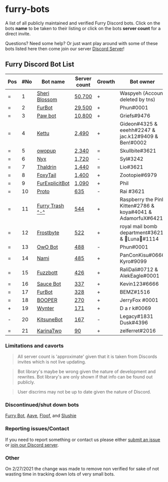 # furry-bots

A list of all publicly maintained and verified Furry Discord bots. Click on the bots **name** to be taken to their listing or click on the bots **server count** for a direct  invite.

Questions? Need some help? Or just want play around with some of these bots listed here then come join our server [Discord Server](https://discord.gg/c4q5GMN2n4)!



## Furry Discord Bot List 

| Pos | #No | Bot name | Server count | Growth | Bot owner | Bot lib
| --- | --- | -------- | -------------| ----- | ----------- | ---------- |
| = | 1 | [Sheri Blossom](https://discord.bots.gg/bots/346702890368368640) | [50,700](https://discord.com/oauth2/authorize?client_id=346702890368368640&scope=applications.commands%20bot) | + | Waspyeh (Account deleted by tns) | Discord.py
| = | 2 | [FurBot](https://discord.bots.gg/bots/174186616422662144) | [29,500](https://discord.com/oauth2/authorize?client_id=174176308396425217&scope=applications.commands%20bot) | + | Phun#0001 | Discordie
| = | 3 | [Paw bot](https://discord.bots.gg/bots/663823539672973353) | [10,800](https://discord.com/oauth2/authorize?client_id=663823539672973353&scope=applications.commands%20bot) | + | Griefs#9476 | Discord.js
| = | 4 | [Kettu](https://discord.bots.gg/bots/667131062941384757) | [2,490](https://discord.com/oauth2/authorize?client_id=667131062941384757&scope=applications.commands%20bot) | + | Gideon#4325 & eeehh#2247 & jac.k12#9409 & Ben!#0002 | Discord.js
| = | 5 | [owopup](https://discord.bots.gg/bots/365255872181567489) | [2,340](https://discord.com/oauth2/authorize?client_id=365255872181567489&scope=applications.commands%20bot) | = | Skullbite#3621 | Discord.py
| = | 6 | [Nyx](https://discord.bots.gg/bots/600206352916414464) | [1,720](https://discord.com/oauth2/authorize?client_id=600206352916414464&scope=applications.commands%20bot) | - | Syl#3242 | Eris
| = | 7 | [Thaldrin](https://discord.bots.gg/bots/434662676547764244) | [1,440](https://discord.com/oauth2/authorize?client_id=434662676547764244&scope=applications.commands%20bot) | = | Lio#3621 | Discord.js
| = | 8 | [FoxyTail](https://discord.bots.gg/bots/716682147749953616) | [1,400](https://discord.com/oauth2/authorize?client_id=716682147749953616&scope=applications.commands%20bot) | + | Zootopie#6979 | Discord.js
| = | 9 | [FurExplicitBot](https://discord.bots.gg/bots/534828939198070824) | [1,090](https://discord.com/oauth2/authorize?=&client_id=534828939198070824&scope=applications.commands%20bot) | + | Phil | Flipper#3621 | Discord.js
| = | 10 | [Proto](https://discord.bots.gg/bots/724601984241369100) | [635](https://discord.com/oauth2/authorize?client_id=724601984241369100&scope=applications.commands%20bot) | - | Rai #3621 | Discord.net
| = | 11 | [Furry Trash ^-^](https://top.gg/bot/417900655601254420) | [544](https://discord.com/oauth2/authorize?client_id=417900655601254420&scope=applications.commands%20bot) | + | Raspberry the Pink Kitten#2786 & koya#4041 & AdamorfuX#6421 | Discord.py
| = | 12 | [Frostbyte](https://discord.boats/bot/732233716604076075) | [522](https://discord.com/oauth2/authorize?client_id=732233716604076075&scope=applications.commands%20bot) | + | royal mail bomb department#3621 & 🌸Luna🌸#1114 | Discord.py 
| = | 13 | [OwO Bot](https://top.gg/bot/517201738646945803) | [488](https://discord.com/oauth2/authorize?client_id=517201738646945803&scope=applications.commands%20bot) | - | Phun#0001 | Unknown
| = | 14 | [Nami](https://top.gg/bot/747612596982513724) | [485](https://discord.com/oauth2/authorize?client_id=747612596982513724&scope=applications.commands%20bot) | + | PanConKisu#0666 Kyro#9099 | Unknown
| = | 15 | [Fuzzbott](https://top.gg/bot/730633518992064514) | [426](https://discord.com/oauth2/authorize?client_id=730633518992064514&scope=applications.commands%20bot) | + | RaliDali#0712 & AlekEagle#0001 | Eris
| = | 16 | [Sauce Bot](https://discord.bots.gg/bots/730158145489338409) | [337](https://discord.com/oauth2/authorize?client_id=730158145489338409&scope=applications.commands%20bot) | + | Kevin123#6666 | Discord.js
| = | 17 | [FurBot](https://top.gg/bot/716259432878702633) | [328](https://discord.com/oauth2/authorize?client_id=716259432878702633&scope=applications.commands%20bot) | + | BEMZ#1516 | Discord.py
| = | 18 | [BOOPER](https://discord.bots.gg/bots/759083323275608096) | [270](https://discord.com/oauth2/authorize?client_id=759083323275608096&scope=applications.commands%20bot) | + | JerryFox #0001 | Discord.js
| + | 19 | [Wynter](https://discords.com/bots/bot/548269826020343809) | [171](https://discord.com/oauth2/authorize?client_id=548269826020343809&scope=applications.commands%20bot) | + | D a r k#0069 | Discord.js
| - | 20 | [KitsuneBot](https://discord.bots.gg/bots/738229595626668102) | [167](https://discord.com/oauth2/authorize?client_id=738229595626668102&scope=applications.commands%20bot) | - | Legacy#1831 Dusk#4396 | Unknown
| = | 21 | [KarinaTwo](https://top.gg/bot/793530706319114261) | [90](https://discord.com/oauth2/authorize?client_id=793530706319114261&scope=applications.commands%20bot) | + | zelferret#2016 | Discord.js


### Limitations and cavorts

> All server count is 'approximate' given that it is taken from Discords invites which is not live updating. 

> Bot library's maybe be wrong given the nature of development and rewrites. Bot library's are only shown if that info can be found out publicly.

> User discrims may not be up to date given the nature of Discord.

### Discontinued/shut down bots

[Furry Bot](https://discord.com/oauth2/authorize?client_id=398251412246495233&scope=applications.commands%20bot), [Aave](https://discord.com/oauth2/authorize?client_id=486185195989368852&scope=applications.commands%20bot), [Floof](https://discord.com/oauth2/authorize?client_id=780116896775274538&scope=applications.commands%20bot), and [Slushie](https://discord.com/oauth2/authorize?client_id=670786019037020188&scope=applications.commands%20bot) 

### Reporting issues/Contact

If you need to report something or contact us please either [submit an issue](https://github.com/Gideon-foxo/furry-bots/issues/new) or [join our Discord server](https://discord.gg/c4q5GMN2n4).

### Other

On 2/27/2021 the change was made to remove non verified for sake of not wasting time in tracking down lots of very small bots.
